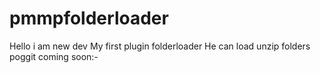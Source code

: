 # pmmpfolderloader
Hello i am new dev
My first plugin folderloader
He can load unzip folders
poggit coming soon:-
